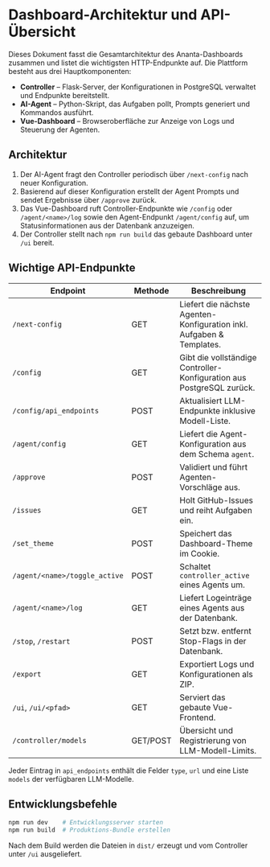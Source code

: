 # Dashboard-Architektur und API-Übersicht

Dieses Dokument fasst die Gesamtarchitektur des Ananta-Dashboards zusammen und listet die wichtigsten HTTP-Endpunkte auf. Die Plattform besteht aus drei Hauptkomponenten:

- **Controller** – Flask-Server, der Konfigurationen in PostgreSQL verwaltet und Endpunkte bereitstellt.
- **AI-Agent** – Python-Skript, das Aufgaben pollt, Prompts generiert und Kommandos ausführt.
- **Vue-Dashboard** – Browseroberfläche zur Anzeige von Logs und Steuerung der Agenten.

## Architektur

1. Der AI-Agent fragt den Controller periodisch über `/next-config` nach neuer Konfiguration.
2. Basierend auf dieser Konfiguration erstellt der Agent Prompts und sendet Ergebnisse über `/approve` zurück.
3. Das Vue-Dashboard ruft Controller-Endpunkte wie `/config` oder `/agent/<name>/log` sowie den Agent-Endpunkt `/agent/config` auf, um Statusinformationen aus der Datenbank anzuzeigen.
4. Der Controller stellt nach `npm run build` das gebaute Dashboard unter `/ui` bereit.

## Wichtige API-Endpunkte

| Endpoint | Methode | Beschreibung |
| -------- | ------- | ------------ |
| `/next-config` | GET | Liefert die nächste Agenten-Konfiguration inkl. Aufgaben & Templates. |
| `/config` | GET | Gibt die vollständige Controller-Konfiguration aus PostgreSQL zurück. |
| `/config/api_endpoints` | POST | Aktualisiert LLM-Endpunkte inklusive Modell-Liste. |
| `/agent/config` | GET | Liefert die Agent-Konfiguration aus dem Schema `agent`. |
| `/approve` | POST | Validiert und führt Agenten-Vorschläge aus. |
| `/issues` | GET | Holt GitHub-Issues und reiht Aufgaben ein. |
| `/set_theme` | POST | Speichert das Dashboard-Theme im Cookie. |
| `/agent/<name>/toggle_active` | POST | Schaltet `controller_active` eines Agents um. |
| `/agent/<name>/log` | GET | Liefert Logeinträge eines Agents aus der Datenbank. |
| `/stop`, `/restart` | POST | Setzt bzw. entfernt Stop-Flags in der Datenbank. |
| `/export` | GET | Exportiert Logs und Konfigurationen als ZIP. |
| `/ui`, `/ui/<pfad>` | GET | Serviert das gebaute Vue-Frontend. |
| `/controller/models` | GET/POST | Übersicht und Registrierung von LLM-Modell-Limits. |

Jeder Eintrag in `api_endpoints` enthält die Felder `type`, `url` und eine Liste `models` der verfügbaren LLM-Modelle.

## Entwicklungsbefehle

```bash
npm run dev    # Entwicklungsserver starten
npm run build  # Produktions-Bundle erstellen
```

Nach dem Build werden die Dateien in `dist/` erzeugt und vom Controller unter `/ui` ausgeliefert.
